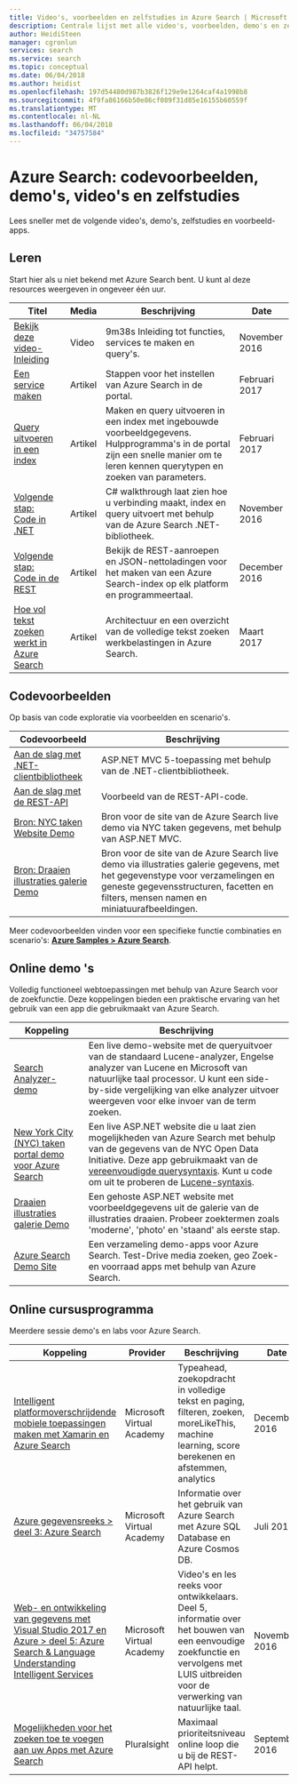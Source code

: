 ```yaml
---
title: Video's, voorbeelden en zelfstudies in Azure Search | Microsoft Docs
description: Centrale lijst met alle video's, voorbeelden, demo's en zelfstudies voor Azure Search, een gehoste cloud-service op Microsoft Azure is gemaakt.
author: HeidiSteen
manager: cgronlun
services: search
ms.service: search
ms.topic: conceptual
ms.date: 06/04/2018
ms.author: heidist
ms.openlocfilehash: 197d54480d987b3826f129e9e1264caf4a1998b8
ms.sourcegitcommit: 4f9fa86166b50e86cf089f31d85e16155b60559f
ms.translationtype: MT
ms.contentlocale: nl-NL
ms.lasthandoff: 06/04/2018
ms.locfileid: "34757584"
---
```

# <a name="azure-search-code-samples-demos-videos-and-tutorials"></a>Azure Search: codevoorbeelden, demo's, video's en zelfstudies
Lees sneller met de volgende video's, demo's, zelfstudies en voorbeeld-apps.

## <a name="learn"></a>Leren

Start hier als u niet bekend met Azure Search bent. U kunt al deze resources weergeven in ongeveer één uur.

| Titel | Media | Beschrijving | Date |
|-------|-------|-------------|------|
| [Bekijk deze video-Inleiding](https://channel9.msdn.com/Events/Connect/2016/138) | Video | 9m38s Inleiding tot functies, services te maken en query's. | November 2016 |
| [ Een service maken](search-get-started-portal.md) | Artikel | Stappen voor het instellen van Azure Search in de portal. | Februari 2017 |
| [Query uitvoeren in een index](search-get-started-portal.md) | Artikel |Maken en query uitvoeren in een index met ingebouwde voorbeeldgegevens. Hulpprogramma's in de portal zijn een snelle manier om te leren kennen querytypen en zoeken van parameters. | Februari 2017 |
| [Volgende stap:<br/> Code in .NET](search-howto-dotnet-sdk.md) | Artikel |C# walkthrough laat zien hoe u verbinding maakt, index en query uitvoert met behulp van de Azure Search .NET-bibliotheek. | November 2016 |
| [Volgende stap:<br/> Code in de REST](search-create-index-rest-api.md) | Artikel |Bekijk de REST-aanroepen en JSON-nettoladingen voor het maken van een Azure Search-index op elk platform en programmeertaal. | December 2016 |
| [Hoe vol tekst zoeken werkt in Azure Search](search-lucene-query-architecture.md) | Artikel | Architectuur en een overzicht van de volledige tekst zoeken werkbelastingen in Azure Search. | Maart 2017 |

## <a name="code-samples"></a>Codevoorbeelden

Op basis van code exploratie via voorbeelden en scenario's.

| Codevoorbeeld | Beschrijving |
|-------|-------------|
| [Aan de slag met .NET-clientbibliotheek](https://github.com/Azure-Samples/search-dotnet-getting-started) | ASP.NET MVC 5-toepassing met behulp van de .NET-clientbibliotheek. |
| [Aan de slag met de REST-API](https://github.com/Azure-Samples/search-rest-api-getting-started) | Voorbeeld van de REST-API-code. |
| [Bron: NYC taken Website Demo](https://github.com/Azure-Samples/search-dotnet-asp-net-mvc-jobs) | Bron voor de site van de Azure Search live demo via NYC taken gegevens, met behulp van ASP.NET MVC. |
| [Bron: Draaien illustraties galerie Demo](https://github.com/liamca/azure-search-tate-art-gallery/) | Bron voor de site van de Azure Search live demo via illustraties galerie gegevens, met het gegevenstype voor verzamelingen en geneste gegevensstructuren, facetten en filters, mensen namen en miniatuurafbeeldingen.|

Meer codevoorbeelden vinden voor een specifieke functie combinaties en scenario's: [ **Azure Samples > Azure Search**](https://github.com/azure-samples?utf8=%E2%9C%93&query=search).

## <a name="online-demos"></a>Online demo 's
Volledig functioneel webtoepassingen met behulp van Azure Search voor de zoekfunctie. Deze koppelingen bieden een praktische ervaring van het gebruik van een app die gebruikmaakt van Azure Search.

| Koppeling | Beschrijving |
|-------|-------------|
|[Search Analyzer-demo](http://alice.unearth.ai) | Een live demo-website met de queryuitvoer van de standaard Lucene-analyzer, Engelse analyzer van Lucene en Microsoft van natuurlijke taal processor. U kunt een side-by-side vergelijking van elke analyzer uitvoer weergeven voor elke invoer van de term zoeken. |
|[New York City (NYC) taken portal demo voor Azure Search](http://aka.ms/azjobsdemo) | Een live ASP.NET website die u laat zien mogelijkheden van Azure Search met behulp van de gegevens van de NYC Open Data Initiative. Deze app gebruikmaakt van de [vereenvoudigde querysyntaxis](https://msdn.microsoft.com/library/azure/dn798920.aspx). Kunt u code om uit te proberen de [Lucene-syntaxis](https://msdn.microsoft.com/library/azure/mt589323.aspx). |
|[Draaien illustraties galerie Demo](https://rawgit.com/liamca/azure-search-tate-art-gallery/master/Demo/index.html) | Een gehoste ASP.NET website met voorbeeldgegevens uit de galerie van de illustraties draaien. Probeer zoektermen zoals 'moderne', 'photo' en 'staand' als eerste stap.
|[Azure Search Demo Site](https://searchsamples.azurewebsites.net/#/) | Een verzameling demo-apps voor Azure Search. Test-Drive media zoeken, geo Zoek- en voorraad apps met behulp van Azure Search. |

## <a name="online-courseware"></a>Online cursusprogramma

Meerdere sessie demo's en labs voor Azure Search.

| Koppeling | Provider| Beschrijving | Date
|------|-------------|------|------|
[Intelligent platformoverschrijdende mobiele toepassingen maken met Xamarin en Azure Search](https://mva.microsoft.com/training-courses/building-intelligent-crossplatform-mobile-applications-using-xamarin-and-azure-search-16890) | Microsoft Virtual Academy | Typeahead, zoekopdracht in volledige tekst en paging, filteren, zoeken, moreLikeThis, machine learning, score berekenen en afstemmen, analytics | December 2016 |
[Azure gegevensreeks > deel 3: Azure Search](https://mva.microsoft.com/training-courses/data-series-platform-azure-data-services-17696) | Microsoft Virtual Academy | Informatie over het gebruik van Azure Search met Azure SQL Database en Azure Cosmos DB. | Juli 2017 | 
[Web- en ontwikkeling van gegevens met Visual Studio 2017 en Azure > deel 5: Azure Search & Language Understanding Intelligent Services](https://mva.microsoft.com/training-courses/web-and-data-application-development-with-visual-studio-2017-and-azure-16931) | Microsoft Virtual Academy | Video's en les reeks voor ontwikkelaars. Deel 5, informatie over het bouwen van een eenvoudige zoekfunctie en vervolgens met LUIS uitbreiden voor de verwerking van natuurlijke taal. | November 2016| 
[Mogelijkheden voor het zoeken toe te voegen aan uw Apps met Azure Search](https://www.pluralsight.com/courses/azure-adding-search-abilities-apps)| Pluralsight | Maximaal prioriteitsniveau online loop die u bij de REST-API helpt. | September 2016  | 
